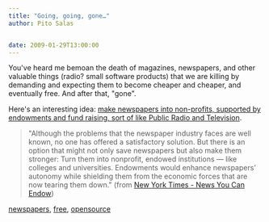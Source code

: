 ```yaml
---
title: "Going, going, gone…"
author: Pito Salas


date: 2009-01-29T13:00:00
---
```




You've heard me bemoan the death of magazines, newspapers, and other valuable
things (radio? small software products) that we are killing by demanding and
expecting them to become cheaper and cheaper, and eventually free. And after
that, "gone".

Here's an interesting idea: [make newspapers into non-profits, supported by
endowments and fund raising, sort of like Public Radio and
Television](<http://www.nytimes.com/2009/01/28/opinion/28swensen.html?_r=1&hp>).

> "Although the problems that the newspaper industry faces are well known, no
> one has offered a satisfactory solution. But there is an option that might
> not only save newspapers but also make them stronger: Turn them into
> nonprofit, endowed institutions — like colleges and universities. Endowments
> would enhance newspapers’ autonomy while shielding them from the economic
> forces that are now tearing them down." (from [New York Times - News You Can
> Endow](<http://www.nytimes.com/2009/01/28/opinion/28swensen.html?_r=1&hp>))

[newspapers](<http://technorati.com/tag/newspapers>),
[free](<http://technorati.com/tag/free>),
[opensource](<http://technorati.com/tag/opensource>)


